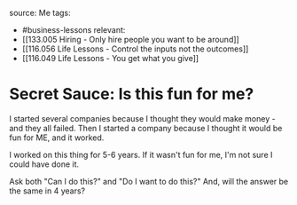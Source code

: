 source: Me
tags:
- #business-lessons 
relevant:
- [[133.005 Hiring - Only hire people you want to be around]]
- [[116.056 Life Lessons - Control the inputs not the outcomes]]
- [[116.049 Life Lessons - You get what you give]]

# Secret Sauce: Is this fun for me?

I started several companies because I thought they would make money - and they all failed. Then I started a company because I thought it would be fun for ME, and it worked.

I worked on this thing for 5-6 years. If it wasn't fun for me, I'm not sure I could have done it.

Ask both "Can I do this?" and "Do I want to do this?" And, will the answer be the same in 4 years?